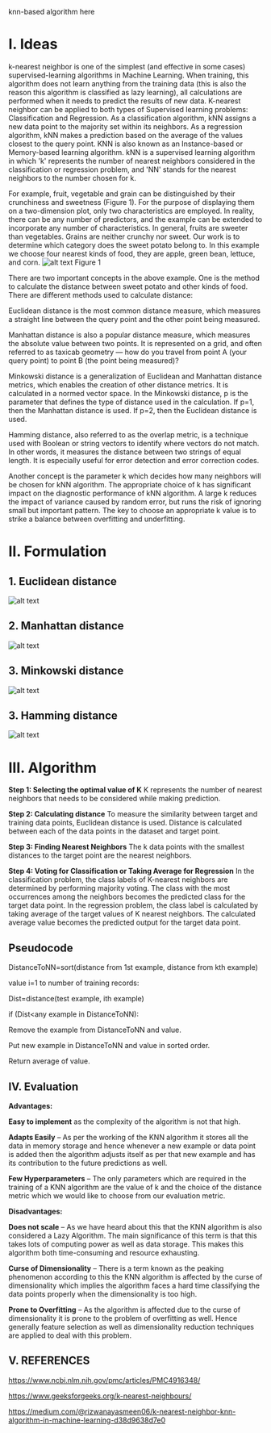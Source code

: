 knn-based algorithm here

# I.	Ideas
k-nearest neighbor is one of the simplest (and effective in some cases) supervised-learning algorithms in Machine Learning. When training, this algorithm does not learn anything from the training data (this is also the reason this algorithm is classified as lazy learning), all calculations are performed when it needs to predict the results of new data. K-nearest neighbor can be applied to both types of Supervised learning problems: Classification and Regression. As a classification algorithm, kNN assigns a new data point to the majority set within its neighbors. As a regression algorithm, kNN makes a prediction based on the average of the values closest to the query point. KNN is also known as an Instance-based or Memory-based learning algorithm. kNN is a supervised learning algorithm in which 'k' represents the number of nearest neighbors considered in the classification or regression problem, and 'NN' stands for the nearest neighbors to the number chosen for k.

For example, fruit, vegetable and grain can be distinguished by their crunchiness and sweetness (Figure 1). For the purpose of displaying them on a two-dimension plot, only two characteristics are employed. In reality, there can be any number of predictors, and the example can be extended to incorporate any number of characteristics. In general, fruits are sweeter than vegetables. Grains are neither crunchy nor sweet. Our work is to determine which category does the sweet potato belong to. In this example we choose four nearest kinds of food, they are apple, green bean, lettuce, and corn.
![alt text](image.png)
Figure 1

There are two important concepts in the above example. One is the method to calculate the distance between sweet potato and other kinds of food. There are different methods used to calculate distance:

Euclidean distance is the most common distance measure, which measures a straight line between the query point and the other point being measured.

Manhattan distance is also a popular distance measure, which measures the absolute value between two points. It is represented on a grid, and often referred to as taxicab geometry — how do you travel from point A (your query point) to point B (the point being measured)?

Minkowski distance is a generalization of Euclidean and Manhattan distance metrics, which enables the creation of other distance metrics. It is calculated in a normed vector space. In the Minkowski distance, p is the parameter that defines the type of distance used in the calculation. If p=1, then the Manhattan distance is used. If p=2, then the Euclidean distance is used.

Hamming distance, also referred to as the overlap metric, is a technique used with Boolean or string vectors to identify where vectors do not match. In other words, it measures the distance between two strings of equal length. It is especially useful for error detection and error correction codes.

Another concept is the parameter k which decides how many neighbors will be chosen for kNN algorithm. The appropriate choice of k has significant impact on the diagnostic performance of kNN algorithm. A large k reduces the impact of variance caused by random error, but runs the risk of ignoring small but important pattern. The key to choose an appropriate k value is to strike a balance between overfitting and underfitting. 
# II.	Formulation

## 1. Euclidean distance
![alt text](image-4.png)

## 2. Manhattan distance 
![alt text](image-3.png)

## 3. Minkowski distance
![alt text](image-5.png)

## 3. Hamming distance
![alt text](image-6.png)


# III. Algorithm
**Step 1: Selecting the optimal value of K**
K represents the number of nearest neighbors that needs to be considered while making prediction.

**Step 2: Calculating distance**
To measure the similarity between target and training data points, Euclidean distance is used. Distance is calculated between each of the data points in the dataset and target point.

**Step 3: Finding Nearest Neighbors**
The k data points with the smallest distances to the target point are the nearest neighbors.

**Step 4: Voting for Classification or Taking Average for Regression**
In the classification problem, the class labels of K-nearest neighbors are determined by performing majority voting. The class with the most occurrences among the neighbors becomes the predicted class for the target data point.
In the regression problem, the class label is calculated by taking average of the target values of K nearest neighbors. The calculated average value becomes the predicted output for the target data point.

## Pseudocode
DistanceToNN=sort(distance from 1st example, distance from kth example)

value i=1 to number of training records:

Dist=distance(test example, ith example)

if (Dist<any example in DistanceToNN):

Remove the example from DistanceToNN and value.

Put new example in DistanceToNN and value in sorted order.

Return average of value.


## IV.	Evaluation
**Advantages:** 

**Easy to implement** as the complexity of the algorithm is not that high.

**Adapts Easily** – As per the working of the KNN algorithm it stores all the data in memory storage and hence whenever a new example or data point is added then the algorithm adjusts itself as per that new example and has its contribution to the future predictions as well.

**Few Hyperparameters** – The only parameters which are required in the training of a KNN algorithm are the value of k and the choice of the distance metric which we would like to choose from our evaluation metric.


**Disadvantages:**   

**Does not scale** – As we have heard about this that the KNN algorithm is also considered a Lazy Algorithm. The main significance of this term is that this takes lots of computing power as well as data storage. This makes this algorithm both time-consuming and resource exhausting.

**Curse of Dimensionality** – There is a term known as the peaking phenomenon according to this the KNN algorithm is affected by the curse of dimensionality which implies the algorithm faces a hard time classifying the data points properly when the dimensionality is too high.

**Prone to Overfitting** – As the algorithm is affected due to the curse of dimensionality it is prone to the problem of overfitting as well. Hence generally feature selection as well as dimensionality reduction techniques are applied to deal with this problem.

## V. REFERENCES

https://www.ncbi.nlm.nih.gov/pmc/articles/PMC4916348/

https://www.geeksforgeeks.org/k-nearest-neighbours/

https://medium.com/@rizwanayasmeen06/k-nearest-neighbor-knn-algorithm-in-machine-learning-d38d9638d7e0